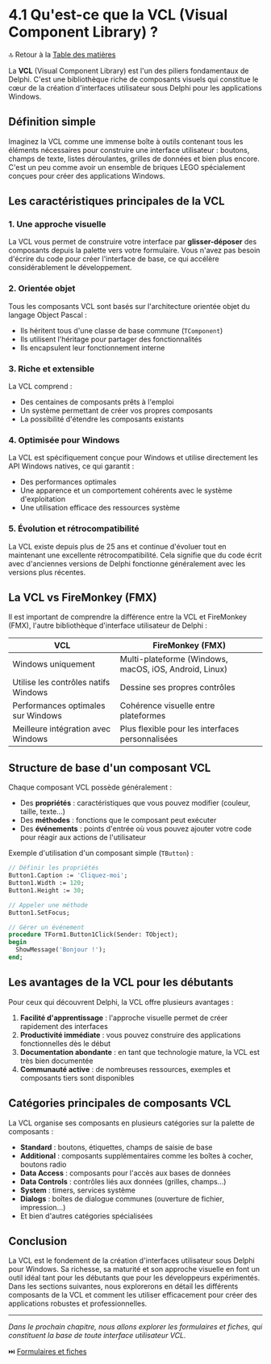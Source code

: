 # 4.1 Qu'est-ce que la VCL (Visual Component Library) ?

🔝 Retour à la [Table des matières](/SOMMAIRE.md)

La **VCL** (Visual Component Library) est l'un des piliers fondamentaux de Delphi. C'est une bibliothèque riche de composants visuels qui constitue le cœur de la création d'interfaces utilisateur sous Delphi pour les applications Windows.

## Définition simple

Imaginez la VCL comme une immense boîte à outils contenant tous les éléments nécessaires pour construire une interface utilisateur : boutons, champs de texte, listes déroulantes, grilles de données et bien plus encore. C'est un peu comme avoir un ensemble de briques LEGO spécialement conçues pour créer des applications Windows.

## Les caractéristiques principales de la VCL

### 1. Une approche visuelle

La VCL vous permet de construire votre interface par **glisser-déposer** des composants depuis la palette vers votre formulaire. Vous n'avez pas besoin d'écrire du code pour créer l'interface de base, ce qui accélère considérablement le développement.

### 2. Orientée objet

Tous les composants VCL sont basés sur l'architecture orientée objet du langage Object Pascal :
- Ils héritent tous d'une classe de base commune (`TComponent`)
- Ils utilisent l'héritage pour partager des fonctionnalités
- Ils encapsulent leur fonctionnement interne

### 3. Riche et extensible

La VCL comprend :
- Des centaines de composants prêts à l'emploi
- Un système permettant de créer vos propres composants
- La possibilité d'étendre les composants existants

### 4. Optimisée pour Windows

La VCL est spécifiquement conçue pour Windows et utilise directement les API Windows natives, ce qui garantit :
- Des performances optimales
- Une apparence et un comportement cohérents avec le système d'exploitation
- Une utilisation efficace des ressources système

### 5. Évolution et rétrocompatibilité

La VCL existe depuis plus de 25 ans et continue d'évoluer tout en maintenant une excellente rétrocompatibilité. Cela signifie que du code écrit avec d'anciennes versions de Delphi fonctionne généralement avec les versions plus récentes.

## La VCL vs FireMonkey (FMX)

Il est important de comprendre la différence entre la VCL et FireMonkey (FMX), l'autre bibliothèque d'interface utilisateur de Delphi :

| VCL | FireMonkey (FMX) |
|-----|------------------|
| Windows uniquement | Multi-plateforme (Windows, macOS, iOS, Android, Linux) |
| Utilise les contrôles natifs Windows | Dessine ses propres contrôles |
| Performances optimales sur Windows | Cohérence visuelle entre plateformes |
| Meilleure intégration avec Windows | Plus flexible pour les interfaces personnalisées |

## Structure de base d'un composant VCL

Chaque composant VCL possède généralement :
- Des **propriétés** : caractéristiques que vous pouvez modifier (couleur, taille, texte...)
- Des **méthodes** : fonctions que le composant peut exécuter
- Des **événements** : points d'entrée où vous pouvez ajouter votre code pour réagir aux actions de l'utilisateur

Exemple d'utilisation d'un composant simple (`TButton`) :

```pascal
// Définir les propriétés
Button1.Caption := 'Cliquez-moi';
Button1.Width := 120;
Button1.Height := 30;

// Appeler une méthode
Button1.SetFocus;

// Gérer un événement
procedure TForm1.Button1Click(Sender: TObject);
begin
  ShowMessage('Bonjour !');
end;
```

## Les avantages de la VCL pour les débutants

Pour ceux qui découvrent Delphi, la VCL offre plusieurs avantages :

1. **Facilité d'apprentissage** : l'approche visuelle permet de créer rapidement des interfaces
2. **Productivité immédiate** : vous pouvez construire des applications fonctionnelles dès le début
3. **Documentation abondante** : en tant que technologie mature, la VCL est très bien documentée
4. **Communauté active** : de nombreuses ressources, exemples et composants tiers sont disponibles

## Catégories principales de composants VCL

La VCL organise ses composants en plusieurs catégories sur la palette de composants :

- **Standard** : boutons, étiquettes, champs de saisie de base
- **Additional** : composants supplémentaires comme les boîtes à cocher, boutons radio
- **Data Access** : composants pour l'accès aux bases de données
- **Data Controls** : contrôles liés aux données (grilles, champs...)
- **System** : timers, services système
- **Dialogs** : boîtes de dialogue communes (ouverture de fichier, impression...)
- Et bien d'autres catégories spécialisées

## Conclusion

La VCL est le fondement de la création d'interfaces utilisateur sous Delphi pour Windows. Sa richesse, sa maturité et son approche visuelle en font un outil idéal tant pour les débutants que pour les développeurs expérimentés. Dans les sections suivantes, nous explorerons en détail les différents composants de la VCL et comment les utiliser efficacement pour créer des applications robustes et professionnelles.

---

*Dans le prochain chapitre, nous allons explorer les formulaires et fiches, qui constituent la base de toute interface utilisateur VCL.*

⏭️ [Formulaires et fiches](/04-conception-dinterfaces-utilisateur-avec-la-vcl/02-formulaires-et-fiches.md)
